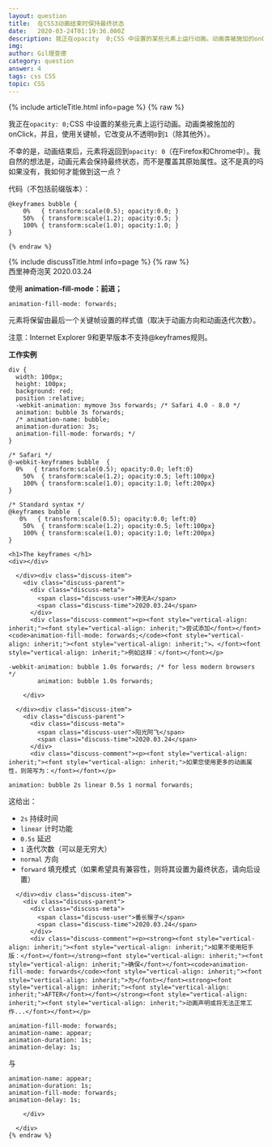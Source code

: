 ```yaml
---
layout: question
title:  在CSS3动画结束时保持最终状态
date:   2020-03-24T01:19:36.000Z
description: 我正在opacity  0;CSS 中设置的某些元素上运行动画。动画类被施加的onClick，并且，使用关键帧，它改变从不透明0到1（除其他外）。不幸...
img: 
author: Gil理查德
category: question
answer: 4
tags: css CSS
topic: CSS
---
```

<div class="article-root">
  <div class="article">
    {% include articleTitle.html info=page %}
    {% raw %}
    <div class="article-content"><p><font style="vertical-align: inherit;"><font style="vertical-align: inherit;">我正在</font></font><code>opacity: 0;</code><font style="vertical-align: inherit;"><font style="vertical-align: inherit;">CSS </font><font style="vertical-align: inherit;">中设置的某些元素上运行动画</font><font style="vertical-align: inherit;">。</font><font style="vertical-align: inherit;">动画类被施加的onClick，并且，使用关键帧，它改变从不透明</font></font><code>0</code><font style="vertical-align: inherit;"><font style="vertical-align: inherit;">到</font></font><code>1</code><font style="vertical-align: inherit;"><font style="vertical-align: inherit;">（除其他外）。</font></font></p>

<p><font style="vertical-align: inherit;"><font style="vertical-align: inherit;">不幸的是，动画结束后，元素将返回到</font></font><code>opacity: 0</code><font style="vertical-align: inherit;"><font style="vertical-align: inherit;">（在Firefox和Chrome中）。</font><font style="vertical-align: inherit;">我自然的想法是，动画元素会保持最终状态，而不是覆盖其原始属性。</font><font style="vertical-align: inherit;">这不是真的吗 </font><font style="vertical-align: inherit;">如果没有，我如何才能做到这一点？</font></font></p>

<p><font style="vertical-align: inherit;"><font style="vertical-align: inherit;">代码（不包括前缀版本）：</font></font></p>

<pre><code>@keyframes bubble {<font></font>
    0%   { transform:scale(0.5); opacity:0.0; }<font></font>
    50%  { transform:scale(1.2); opacity:0.5; }<font></font>
    100% { transform:scale(1.0); opacity:1.0; }<font></font>
}<font></font>
</code></pre></div>
    {% endraw %}
  </div>

  <div class="discuss-wrapper">
    {% include discussTitle.html info=page %}
    {% raw %}
    <div class="discuss-item">
        <div class="discuss-parent">
          <div class="discuss-meta">
            <span class="discuss-user">西里神奇泡芙</span>
            <span class="discuss-time">2020.03.24</span>
          </div>
          <div class="discuss-comment"><p><font style="vertical-align: inherit;"><font style="vertical-align: inherit;">使用 
 </font></font><strong><font style="vertical-align: inherit;"><font style="vertical-align: inherit;">animation-fill-mode：前进；</font></font></strong></p>

<pre><code>animation-fill-mode: forwards;
</code></pre>

<p><font style="vertical-align: inherit;"><font style="vertical-align: inherit;">元素将保留由最后一个关键帧设置的样式值（取决于动画方向和动画迭代次数）。</font></font></p>

<p><font style="vertical-align: inherit;"><font style="vertical-align: inherit;">注意：Internet Explorer 9和更早版本不支持@keyframes规则。</font></font></p>

<p><strong><font style="vertical-align: inherit;"><font style="vertical-align: inherit;">工作实例</font></font></strong></p>

<p></p><div class="snippet" data-lang="js" data-hide="false" data-console="true" data-babel="false">
<div class="snippet-code">
<pre class="snippet-code-css lang-css prettyprint-override"><code>div {<font></font>
  width: 100px;<font></font>
  height: 100px;<font></font>
  background: red;<font></font>
  position :relative;<font></font>
  -webkit-animation: mymove 3ss forwards; /* Safari 4.0 - 8.0 */<font></font>
  animation: bubble 3s forwards;<font></font>
  /* animation-name: bubble; <font></font>
  animation-duration: 3s;<font></font>
  animation-fill-mode: forwards; */<font></font>
}<font></font>
<font></font>
/* Safari */<font></font>
@-webkit-keyframes bubble  {<font></font>
  0%   { transform:scale(0.5); opacity:0.0; left:0}<font></font>
    50%  { transform:scale(1.2); opacity:0.5; left:100px}<font></font>
    100% { transform:scale(1.0); opacity:1.0; left:200px}<font></font>
}<font></font>
<font></font>
/* Standard syntax */<font></font>
@keyframes bubble  {<font></font>
   0%   { transform:scale(0.5); opacity:0.0; left:0}<font></font>
    50%  { transform:scale(1.2); opacity:0.5; left:100px}<font></font>
    100% { transform:scale(1.0); opacity:1.0; left:200px}<font></font>
}</code></pre>
<pre class="snippet-code-html lang-html prettyprint-override"><code>&lt;h1&gt;The keyframes &lt;/h1&gt;<font></font>
&lt;div&gt;&lt;/div&gt;</code></pre>
</div>
</div>
<p></p></div>
        </div>
        
      </div><div class="discuss-item">
        <div class="discuss-parent">
          <div class="discuss-meta">
            <span class="discuss-user">神无A</span>
            <span class="discuss-time">2020.03.24</span>
          </div>
          <div class="discuss-comment"><p><font style="vertical-align: inherit;"><font style="vertical-align: inherit;">尝试添加</font></font><code>animation-fill-mode: forwards;</code><font style="vertical-align: inherit;"><font style="vertical-align: inherit;">。</font><font style="vertical-align: inherit;">例如这样：</font></font></p>

<pre class="lang-css prettyprint-override"><code>-webkit-animation: bubble 1.0s forwards; /* for less modern browsers */<font></font>
        animation: bubble 1.0s forwards;<font></font>
</code></pre></div>
        </div>
        
      </div><div class="discuss-item">
        <div class="discuss-parent">
          <div class="discuss-meta">
            <span class="discuss-user">阳光阿飞</span>
            <span class="discuss-time">2020.03.24</span>
          </div>
          <div class="discuss-comment"><p><font style="vertical-align: inherit;"><font style="vertical-align: inherit;">如果您使用更多的动画属性，则简写为：</font></font></p>

<pre><code>animation: bubble 2s linear 0.5s 1 normal forwards;
</code></pre>

<p><font style="vertical-align: inherit;"><font style="vertical-align: inherit;">这给出：</font></font></p>

<ul>
<li><code>2s</code><font style="vertical-align: inherit;"><font style="vertical-align: inherit;"> 持续时间 </font></font></li>
<li><code>linear</code><font style="vertical-align: inherit;"><font style="vertical-align: inherit;"> 计时功能</font></font></li>
<li><code>0.5s</code><font style="vertical-align: inherit;"><font style="vertical-align: inherit;"> 延迟</font></font></li>
<li><code>1</code><font style="vertical-align: inherit;"><font style="vertical-align: inherit;"> 迭代次数（可以是无穷大）</font></font></li>
<li><code>normal</code><font style="vertical-align: inherit;"><font style="vertical-align: inherit;"> 方向</font></font></li>
<li><code>forward</code><font style="vertical-align: inherit;"><font style="vertical-align: inherit;"> 填充模式（如果希望具有兼容性，则将其设置为最终状态，请向后设置）</font></font></li>
</ul></div>
        </div>
        
      </div><div class="discuss-item">
        <div class="discuss-parent">
          <div class="discuss-meta">
            <span class="discuss-user">番长猴子</span>
            <span class="discuss-time">2020.03.24</span>
          </div>
          <div class="discuss-comment"><p><strong><font style="vertical-align: inherit;"><font style="vertical-align: inherit;">如果不使用短手版：</font></font></strong><font style="vertical-align: inherit;"><font style="vertical-align: inherit;">确保</font></font><code>animation-fill-mode: forwards</code><font style="vertical-align: inherit;"><font style="vertical-align: inherit;">为</font></font><strong><font style="vertical-align: inherit;"><font style="vertical-align: inherit;">AFTER</font></font></strong><font style="vertical-align: inherit;"><font style="vertical-align: inherit;">动画声明或将无法正常工作...</font></font></p>

<pre><code>animation-fill-mode: forwards;<font></font>
animation-name: appear;<font></font>
animation-duration: 1s;<font></font>
animation-delay: 1s;<font></font>
</code></pre>

<p><font style="vertical-align: inherit;"><font style="vertical-align: inherit;">与</font></font></p>

<pre><code>animation-name: appear;<font></font>
animation-duration: 1s;<font></font>
animation-fill-mode: forwards;<font></font>
animation-delay: 1s;<font></font>
</code></pre></div>
        </div>
        
      </div>
    {% endraw %}
  </div>
<div>

